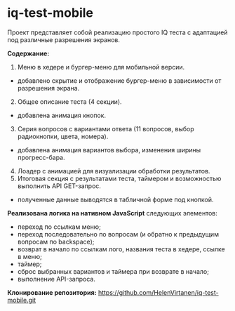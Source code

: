 # iq-test-mobile

Проект представляет собой реализацию простого IQ теста с адаптацией под различные разрешения экранов.

**Содержание:**
1) Меню в хедере и бургер-меню для мобильной версии. 
- добавлено скрытие и отображение бургер-меню в зависимости от разрешения экрана.
2) Общее описание теста (4 секции). 
- добавлена анимация кнопок.
3) Серия вопросов с вариантами ответа (11 вопросов, выбор радиокнопки, цвета, номера). 
- добавлена анимация вариантов выбора, изменения ширины прогресс-бара.
4) Лоадер с анимацией для визуализации обработки результатов.
5) Итоговая секция с результатами теста, таймером и возможностью выполнить API GET-запрос. 
- полученные данные выводятся в табличной форме под кнопкой. 

**Реализована логика на нативном JavaScript** следующих элементов:
- переход по ссылкам меню;
- переход последовательно по вопросам (и обратно к предыдущим вопросам по backspace);
- возврат в начало по ссылкам лого, названия теста в хедере, ссылке в меню;
- таймер;
- сброс выбранных вариантов и таймера при возврате в начало;
- выполнение API-запроса.

**Клонирование репозитория:**
https://github.com/HelenVirtanen/iq-test-mobile.git

